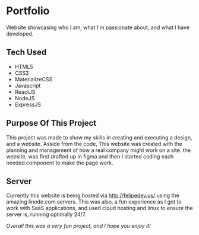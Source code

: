 # Portfolio
Website showcasing who I am, what I'm passionate about, and what I have developed.

## Tech Used
- HTML5
- CSS3
- MaterializeCSS
- Javascript
- ReactJS
- NodeJS
- ExpressJS

## Purpose Of This Project
This project was made to show my skills in creating and executing a design, and a website. Asside from the code,
This website was created with the planning and management of how a real company might work on a site. the website,
was first drafted up in figma and then I started coding each needed component to make the page work.

## Server
Currently this website is being hosted via http://felipedev.us/ using the amazing linode.com servers. This was also,
a fun experience as I got to work with SaaS applications, and used cloud hosting and linux to ensure the server is,
running optimally 24/7.

*Overall this was a very fun project, and I hope you enjoy it!*
